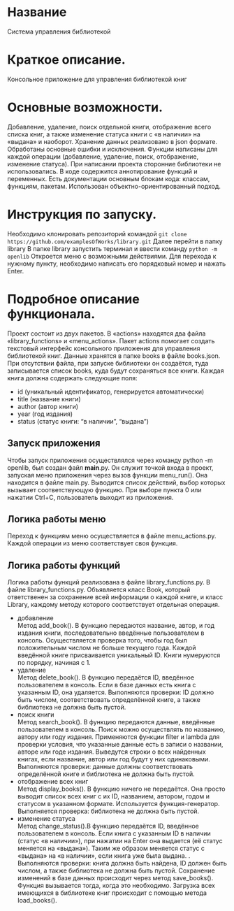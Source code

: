 # Название
Система управления библиотекой
# Краткое описание.
Консольное приложение для управления библиотекой книг
# Основные возможности.
Добавление, удаление, поиск отдельной книги, отображение всего списка книг, а также изменение статуса книги с «в наличии» на «выдана» и наоборот.
Хранение данных реализовано в json формате. Обработаны основные ошибки и исключения. Функции написаны для каждой операции (добавление, удаление, поиск, отображение, изменение статуса). При написании проекта сторонние библиотеки не использовались.
В коде содержится аннотирование функций и переменных. Есть документации основным блокам кода: классам, функциям, пакетам. Использован объектно-ориентированный подход. 
# Инструкция по запуску.
Необходимо клонировать репозиторий командой
``` git clone https://github.com/examplesOfWorks/library.git ```
Далее перейти в папку library
В папке library запустить терминал и ввести команду 
``` python -m openlib ```
Откроется меню с возможными действиями. Для перехода к нужному пункту, необходимо написать его порядковый номер и нажать Enter.
# Подробное описание функционала.
Проект состоит из двух пакетов. В «actions» находятся два файла «library_functions» и «menu_actions». Пакет actions помогает создать текстовый интерфейс консольного приложения для управления библиотекой книг.
Данные хранятся в папке books в файле books.json. При отсутствии файла, при запуске библиотеки он создаётся, туда записывается список books, куда будут сохраняться все книги.
Каждая книга должна содержать следующие поля:
- id (уникальный идентификатор, генерируется автоматически)
- title (название книги)
- author (автор книги)
- year (год издания)
- status (статус книги: “в наличии”, “выдана”)
## Запуск приложения
Чтобы запуск приложения осуществлялся через команду python -m openlib, был создан файл __main__.py. Он служит точкой входа в проект, запуская меню приложения через вызов функции menu_run(). Она находится в файле main.py. Выводится список действий, выбор которых вызывает соответствующую функцию. При выборе пункта 0 или нажатии Ctrl+C, пользователь выходит из приложения.
## Логика работы меню
Переход к функциям меню осуществляется в файле menu_actions.py. Каждой операции из меню соответствует своя функция.  
## Логика работы функций
Логика работы функций реализована в файле library_functions.py.
В файле library_functions.py. Объявляется класс Book, который ответственен за сохранение всей информации о каждой книге, и класс Library, каждому методу которого соответствует отдельная операция.
- добавление <br />
Метод add_book(). В функцию передаются название, автор, и год издания книги, последовательно введённые пользователем в консоль. Осуществляется проверка того, чтобы год был положительным числом не больше текущего года. Каждой введённой книге присваивается уникальный ID. Книги нумеруются по порядку, начиная с 1.
- удаление <br />
Метод delete_book(). В функцию передаётся ID, введённое пользователем в консоль. Если в базе данных есть книга с указанным ID, она удаляется. Выполняются проверки: ID должно быть числом, соответствовать определённой книге, а также библиотека не должна быть пустой.
- поиск книги <br />
Метод search_book(). В функцию передаются данные, введённые пользователем в консоль. Поиск можно осуществлять по названию, автору или году издания. Применяются функции filter и lambda для проверки условия, что указанные данные есть в записи о названии, авторе или годе издания. Выведутся строки о всех найденных книгах, если название, автор или год будут у них одинаковыми. Выполняются проверки: данные должны соответствовать определённой книге и библиотека не должна быть пустой. 
- отображение всех книг <br />
Метод display_books(). В функцию ничего не передаётся. Она просто выводит список всех книг с их ID, названием, автором, годом и статусом в указанном формате. Используется функция-генератор. Выполняется проверка: библиотека не должна быть пустой.
- изменение статуса <br />
Метод change_status().В функцию передаётся ID, введённое пользователем в консоль. Если книга с указанным ID в наличии (статус «в наличии»), при нажатии на Enter она выдается (её статус меняется на «выдана»). Таким же образом меняется статус с «выдана» на «в наличии», если книга уже была выдана. . Выполняются проверки: книга должна быть найдена, ID должен быть числом, а также библиотека не должна быть пустой.
Сохранение изменений в базе данных происходит через метод save_books(). Функция вызывается тогда, когда это необходимо. Загрузка всех имеющихся в библиотеке книг происходит с помощью метода load_books().
